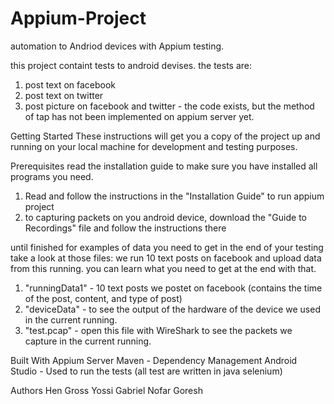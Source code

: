 # Appium-Project
automation to Andriod devices with Appium testing.

this project containt tests to android devises.
the tests are:
  1. post text on facebook
  2. post text on twitter
  3. post picture on facebook and twitter - the code exists, but the method of tap has not been implemented on appium server yet.

Getting Started
These instructions will get you a copy of the project up and running on your local machine for development and testing purposes.

Prerequisites
read the installation guide to make sure you have installed all programs you need.
  1. Read and follow the instructions in the "Installation Guide" to run appium project
  2. to capturing packets on you android device, download the "Guide to Recordings" file and follow the instructions there

until finished
for examples of data you need to get in the end of your testing take a look at those files:
we run 10 text posts on facebook and upload data from this running. you can learn what you need to get at the end with that.
  1. "runningData1" - 10 text posts we postet on facebook (contains the time of the post, content, and type of post)
  2. "deviceData" - to see the output of the hardware of the device we used in the current running.
  3. "test.pcap" - open this file with WireShark to see the packets we capture in the current running. 

Built With
Appium Server
Maven - Dependency Management
Android Studio - Used to run the tests (all test are written in java selenium)

Authors
Hen Gross
Yossi Gabriel
Nofar Goresh
